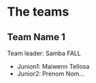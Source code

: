 # The teams 

## Team Name 1
Team leader: Samba FALL

* Junion1: Maiwenn Tellosa
* Junior2: Prenom Nom...
